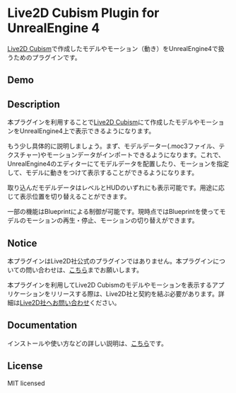 # Live2D Cubism Plugin for UnrealEngine 4

[Live2D Cubism](https://www.live2d.com/download/)で作成したモデルやモーション（動き）をUnrealEngine4で扱うためのプラグインです。

## Demo


## Description

本プラグインを利用することで[Live2D Cubism](https://www.live2d.com/download/)にて作成したモデルやモーションをUnrealEngine4上で表示できるようになります。

もう少し具体的に説明しましょう。まず、モデルデーター(.moc3ファイル、テクスチャー)やモーションデータがインポートできるようになります。これで、UnrealEngine4のエディターにてモデルデータを配置したり、モーションを指定して、モデルに動きをつけて表示することができるようになります。

取り込んだモデルデータはレベルとHUDのいずれにも表示可能です。用途に応じて表示位置を切り替えることができます。

一部の機能はBlueprintによる制御が可能です。現時点ではBlueprintを使ってモデルのモーションの再生・停止、モーションの切り替えができます。

## Notice

本プラグインはLive2D社公式のプラグインではありません。本プラグインについての問い合わせは、[こちら](https://discord.com/channels/734061312849477683/734061312849477686)までお願いします。

本プラグインを利用してLive2D Cubismのモデルやモーションを表示するアプリケーションをリリースする際は、Live2D社と契約を結ぶ必要があります。詳細は[Live2D社へお問い合わせ](https://www.live2d.jp/contact/)ください。

## Documentation

インストールや使い方などの詳しい説明は、[こちら]()です。

## License

MIT licensed

